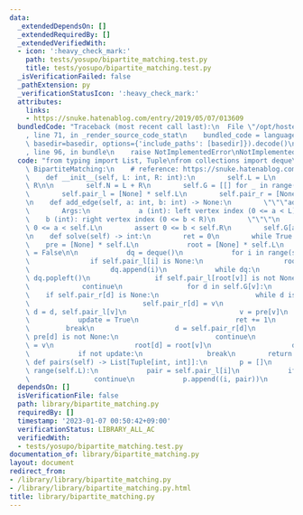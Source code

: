 ```yaml
---
data:
  _extendedDependsOn: []
  _extendedRequiredBy: []
  _extendedVerifiedWith:
  - icon: ':heavy_check_mark:'
    path: tests/yosupo/bipartite_matching.test.py
    title: tests/yosupo/bipartite_matching.test.py
  _isVerificationFailed: false
  _pathExtension: py
  _verificationStatusIcon: ':heavy_check_mark:'
  attributes:
    links:
    - https://snuke.hatenablog.com/entry/2019/05/07/013609
  bundledCode: "Traceback (most recent call last):\n  File \"/opt/hostedtoolcache/PyPy/3.7.13/x64/site-packages/onlinejudge_verify/documentation/build.py\"\
    , line 71, in _render_source_code_stat\n    bundled_code = language.bundle(stat.path,\
    \ basedir=basedir, options={'include_paths': [basedir]}).decode()\n  File \"/opt/hostedtoolcache/PyPy/3.7.13/x64/site-packages/onlinejudge_verify/languages/python.py\"\
    , line 96, in bundle\n    raise NotImplementedError\nNotImplementedError\n"
  code: "from typing import List, Tuple\nfrom collections import deque\n\n\nclass\
    \ BipartiteMatching:\n    # reference: https://snuke.hatenablog.com/entry/2019/05/07/013609\n\
    \    def __init__(self, L: int, R: int):\n        self.L = L\n        self.R =\
    \ R\n\n        self.N = L + R\n        self.G = [[] for _ in range(self.N)]\n\
    \        self.pair_l = [None] * self.L\n        self.pair_r = [None] * self.R\n\
    \n    def add_edge(self, a: int, b: int) -> None:\n        \"\"\"add edges\n\n\
    \        Args:\n            a (int): left vertex index (0 <= a < L)\n        \
    \    b (int): right vertex index (0 <= b < R)\n        \"\"\"\n        assert\
    \ 0 <= a < self.L\n        assert 0 <= b < self.R\n        self.G[a].append(b)\n\
    \n    def solve(self) -> int:\n        ret = 0\n        while True:\n        \
    \    pre = [None] * self.L\n            root = [None] * self.L\n            update\
    \ = False\n\n            dq = deque()\n            for i in range(self.L):\n \
    \               if self.pair_l[i] is None:\n                    root[i] = i\n\
    \                    dq.append(i)\n            while dq:\n                v =\
    \ dq.popleft()\n                if self.pair_l[root[v]] is not None:\n       \
    \             continue\n                for d in self.G[v]:\n                \
    \    if self.pair_r[d] is None:\n                        while d is not None:\n\
    \                            self.pair_r[d] = v\n                            self.pair_l[v],\
    \ d = d, self.pair_l[v]\n                            v = pre[v]\n            \
    \            update = True\n                        ret += 1\n               \
    \         break\n                    d = self.pair_r[d]\n                    if\
    \ pre[d] is not None:\n                        continue\n                    pre[d]\
    \ = v\n                    root[d] = root[v]\n                    dq.append(d)\n\
    \            if not update:\n                break\n        return ret\n\n   \
    \ def pairs(self) -> List[Tuple[int, int]]:\n        p = []\n        for i in\
    \ range(self.L):\n            pair = self.pair_l[i]\n            if pair is None:\n\
    \                continue\n            p.append((i, pair))\n        return p\n"
  dependsOn: []
  isVerificationFile: false
  path: library/bipartite_matching.py
  requiredBy: []
  timestamp: '2023-01-07 00:50:42+09:00'
  verificationStatus: LIBRARY_ALL_AC
  verifiedWith:
  - tests/yosupo/bipartite_matching.test.py
documentation_of: library/bipartite_matching.py
layout: document
redirect_from:
- /library/library/bipartite_matching.py
- /library/library/bipartite_matching.py.html
title: library/bipartite_matching.py
---
```

